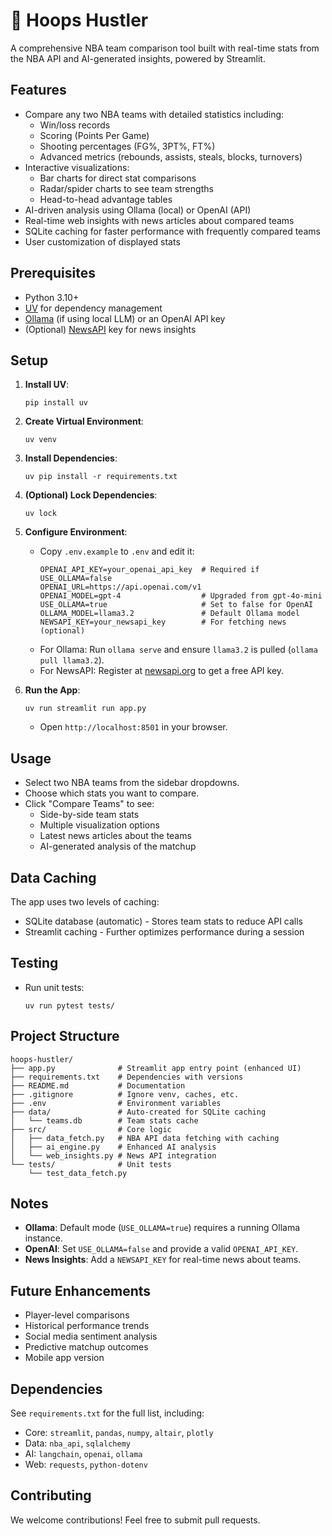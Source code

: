 # 🏀 Hoops Hustler

A comprehensive NBA team comparison tool built with real-time stats from the NBA API and AI-generated insights, powered by Streamlit.

## Features

- Compare any two NBA teams with detailed statistics including:
  - Win/loss records
  - Scoring (Points Per Game)
  - Shooting percentages (FG%, 3PT%, FT%)
  - Advanced metrics (rebounds, assists, steals, blocks, turnovers)
- Interactive visualizations:
  - Bar charts for direct stat comparisons
  - Radar/spider charts to see team strengths
  - Head-to-head advantage tables
- AI-driven analysis using Ollama (local) or OpenAI (API)
- Real-time web insights with news articles about compared teams
- SQLite caching for faster performance with frequently compared teams
- User customization of displayed stats

## Prerequisites

- Python 3.10+
- [UV](https://github.com/astral-sh/uv) for dependency management
- [Ollama](https://ollama.ai/) (if using local LLM) or an OpenAI API key
- (Optional) [NewsAPI](https://newsapi.org/) key for news insights

## Setup

1. **Install UV**:

   ```
   pip install uv
   ```

2. **Create Virtual Environment**:

   ```
   uv venv
   ```

3. **Install Dependencies**:

   ```
   uv pip install -r requirements.txt
   ```

4. **(Optional) Lock Dependencies**:

   ```
   uv lock
   ```

5. **Configure Environment**:

   - Copy `.env.example` to `.env` and edit it:
     ```
     OPENAI_API_KEY=your_openai_api_key  # Required if USE_OLLAMA=false
     OPENAI_URL=https://api.openai.com/v1
     OPENAI_MODEL=gpt-4                  # Upgraded from gpt-4o-mini
     USE_OLLAMA=true                     # Set to false for OpenAI
     OLLAMA_MODEL=llama3.2               # Default Ollama model
     NEWSAPI_KEY=your_newsapi_key        # For fetching news (optional)
     ```
   - For Ollama: Run `ollama serve` and ensure `llama3.2` is pulled (`ollama pull llama3.2`).
   - For NewsAPI: Register at [newsapi.org](https://newsapi.org/) to get a free API key.

6. **Run the App**:
   ```
   uv run streamlit run app.py
   ```
   - Open `http://localhost:8501` in your browser.

## Usage

- Select two NBA teams from the sidebar dropdowns.
- Choose which stats you want to compare.
- Click "Compare Teams" to see:
  - Side-by-side team stats
  - Multiple visualization options
  - Latest news articles about the teams
  - AI-generated analysis of the matchup

## Data Caching

The app uses two levels of caching:
- SQLite database (automatic) - Stores team stats to reduce API calls
- Streamlit caching - Further optimizes performance during a session

## Testing

- Run unit tests:
  ```
  uv run pytest tests/
  ```

## Project Structure

```
hoops-hustler/
├── app.py              # Streamlit app entry point (enhanced UI)
├── requirements.txt    # Dependencies with versions
├── README.md           # Documentation
├── .gitignore          # Ignore venv, caches, etc.
├── .env                # Environment variables
├── data/               # Auto-created for SQLite caching
│   └── teams.db        # Team stats cache
├── src/                # Core logic
│   ├── data_fetch.py   # NBA API data fetching with caching
│   ├── ai_engine.py    # Enhanced AI analysis
│   └── web_insights.py # News API integration
└── tests/              # Unit tests
    └── test_data_fetch.py
```

## Notes

- **Ollama**: Default mode (`USE_OLLAMA=true`) requires a running Ollama instance.
- **OpenAI**: Set `USE_OLLAMA=false` and provide a valid `OPENAI_API_KEY`.
- **News Insights**: Add a `NEWSAPI_KEY` for real-time news about teams.

## Future Enhancements

- Player-level comparisons
- Historical performance trends
- Social media sentiment analysis
- Predictive matchup outcomes
- Mobile app version

## Dependencies

See `requirements.txt` for the full list, including:
- Core: `streamlit`, `pandas`, `numpy`, `altair`, `plotly`
- Data: `nba_api`, `sqlalchemy`
- AI: `langchain`, `openai`, `ollama`
- Web: `requests`, `python-dotenv`

## Contributing

We welcome contributions! Feel free to submit pull requests.
